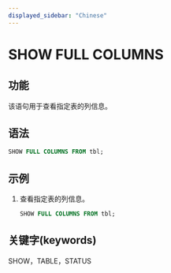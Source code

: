 ```yaml
---
displayed_sidebar: "Chinese"
---
```


# SHOW FULL COLUMNS

## 功能

该语句用于查看指定表的列信息。

## 语法

```sql
SHOW FULL COLUMNS FROM tbl;
```

## 示例

1. 查看指定表的列信息。

    ```sql
    SHOW FULL COLUMNS FROM tbl;
    ```

## 关键字(keywords)

SHOW，TABLE，STATUS
